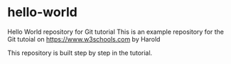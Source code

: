 # hello-world
Hello World repository for Git tutorial
This is an example repository for the Git tutoial on https://www.w3schools.com by Harold

This repository is built step by step in the tutorial.
